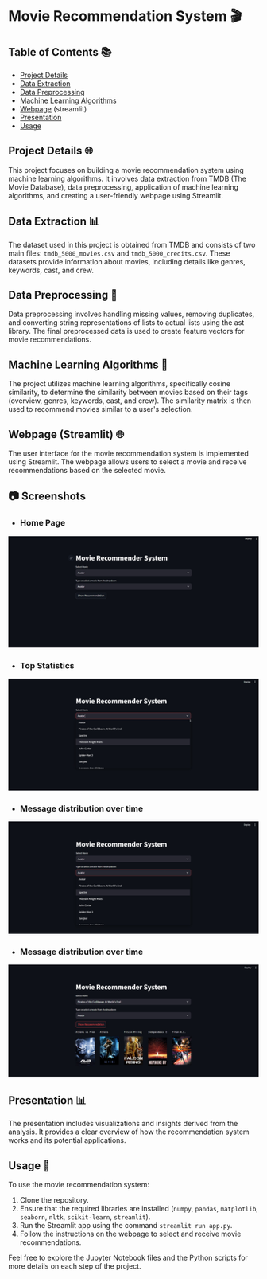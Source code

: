 # Movie Recommendation System 🎬

## Table of Contents 📚

- [Project Details](#project-details)
- [Data Extraction](#data-extraction)
- [Data Preprocessing](#data-preprocessing)
- [Machine Learning Algorithms](#machine-learning-algorithms)
- [Webpage](#webpage) (streamlit)
- [Presentation](#presentation)
- [Usage](#usage)

## Project Details 🌐

This project focuses on building a movie recommendation system using machine learning algorithms. It involves data extraction from TMDB (The Movie Database), data preprocessing, application of machine learning algorithms, and creating a user-friendly webpage using Streamlit.

## Data Extraction 📊

The dataset used in this project is obtained from TMDB and consists of two main files: `tmdb_5000_movies.csv` and `tmdb_5000_credits.csv`. These datasets provide information about movies, including details like genres, keywords, cast, and crew.

## Data Preprocessing 🧹

Data preprocessing involves handling missing values, removing duplicates, and converting string representations of lists to actual lists using the ast library. The final preprocessed data is used to create feature vectors for movie recommendations.

## Machine Learning Algorithms 🤖

The project utilizes machine learning algorithms, specifically cosine similarity, to determine the similarity between movies based on their tags (overview, genres, keywords, cast, and crew). The similarity matrix is then used to recommend movies similar to a user's selection.

## Webpage (Streamlit) 🌐

The user interface for the movie recommendation system is implemented using Streamlit. The webpage allows users to select a movie and receive recommendations based on the selected movie.

## 📷 Screenshots

* <h3>Home Page</h3>
![Home page / search bar](https://github.com/mayurpaunikar7/Movie-Recommender-System/blob/main/Images/WhatsApp%20Image%202024-02-07%20at%204.31.07%20PM.jpeg)

* <h3>Top Statistics</h3>
![Home page / search bar](https://github.com/mayurpaunikar7/Movie-Recommender-System/blob/main/Images/WhatsApp%20Image%202024-02-07%20at%204.35.42%20PM.jpeg)

* <h3>Message distribution over time</h3>
![Home page / search bar](https://github.com/mayurpaunikar7/Movie-Recommender-System/blob/main/Images/WhatsApp%20Image%202024-02-07%20at%204.35.59%20PM.jpeg)

* <h3>Message distribution over time</h3>
![Home page / search bar](https://github.com/mayurpaunikar7/Movie-Recommender-System/blob/main/Images/WhatsApp%20Image%202024-02-07%20at%204.33.11%20PM.jpeg)

## Presentation 📊

The presentation includes visualizations and insights derived from the analysis. It provides a clear overview of how the recommendation system works and its potential applications.

## Usage 🚀

To use the movie recommendation system:

1. Clone the repository.
2. Ensure that the required libraries are installed (`numpy`, `pandas`, `matplotlib`, `seaborn`, `nltk`, `scikit-learn`, `streamlit`).
3. Run the Streamlit app using the command `streamlit run app.py`.
4. Follow the instructions on the webpage to select and receive movie recommendations.

Feel free to explore the Jupyter Notebook files and the Python scripts for more details on each step of the project.
